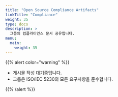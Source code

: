 ```yaml
---
title: "Open Source Compliance Artifacts"
linkTitle: "Compliance"
weight: 35
type: docs
description: >
  그룹의 컴플라이언스 문서 공유합니다.
menu:
  main:
    weight: 35
---
```


{{% alert color="warning" %}}

* 게시물 작성 대기중입니다. 
* 그룹은 ISO/IEC 5230의 모든 요구사항을 준수합니다.

{{% /alert %}}
